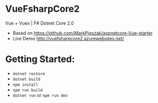 # VueFsharpCore2
Vue + Vuex | F# Dotnet Core 2.0
 * Based on https://github.com/MarkPieszak/aspnetcore-Vue-starter
 * Live Demo http://vuefsharpcore2.azurewebsites.net/

# Getting Started:
 * `dotnet restore`
 * `dotnet build`
 * `npm install`
 * `npm run build` 
 * `dotnet run` or `npm run dev`